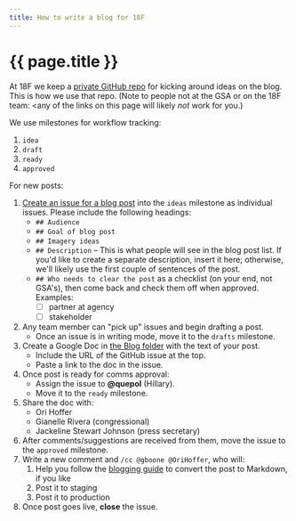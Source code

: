 ```yaml
---
title: How to write a blog for 18F
---
```

# {{ page.title }}

At 18F we keep a [private GitHub repo](https://github.com/18f/blog-drafts) for kicking around ideas on the blog. This is how we use that repo. (Note to people not at the GSA or on the 18F team: <any of the links on this page will likely _not_ work for you.)

We use milestones for workflow tracking:

1. `idea`
1. `draft`
1. `ready`
1. `approved`

For new posts:

1. [Create an issue for a blog post](https://github.com/18f/blog-drafts/issues/new) into the `ideas` milestone as individual issues. Please include the following headings:
    * `## Audience`
    * `## Goal of blog post`
    * `## Imagery ideas`
    * `## Description` – This is what people will see in the blog post list. If you'd like to create a separate description, insert it here; otherwise, we'll likely use the first couple of sentences of the post.
    * `## Who needs to clear the post` as a checklist (on your end, not GSA's), then come back and check them off when approved. Examples:
        * [ ] partner at agency
        * [ ] stakeholder
1. Any team member can "pick up" issues and begin drafting a post.
    * Once an issue is in writing mode, move it to the `drafts` milestone.
1. Create a Google Doc in [the Blog folder](https://drive.google.com/a/gsa.gov/#folders/0B-y3CqI2T1nndGE0c191NGtUTEU) with the text of your post.
    * Include the URL of the GitHub issue at the top.
    * Paste a link to the doc in the issue.
1. Once post is ready for comms approval:
    * Assign the issue to **@quepol** (Hillary).
    * Move it to the `ready` milestone.
1. Share the doc with:
    * Ori Hoffer
    * Gianelle Rivera (congressional)
    * Jackeline Stewart Johnson (press secretary)
1. After comments/suggestions are received from them, move the issue to the `approved` milestone.
1. Write a new comment and `/cc @gboone @OriHoffer`, who will:
    1. Help you follow the [blogging guide](https://github.com/18F/18f.gsa.gov/blob/staging/blogging.md) to convert the post to Markdown, if you like
    1. Post it to staging
    1. Post it to production
1. Once post goes live, **close** the issue.
